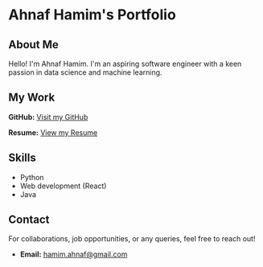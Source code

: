 # Ahnaf Hamim's Portfolio

## About Me
Hello! I'm Ahnaf Hamim. I'm an aspiring software engineer with a keen passion in data science and machine learning.

## My Work

**GitHub:** [Visit my GitHub](https://github.com/AhnafHamim)

**Resume:** [View my Resume](https://docs.google.com/document/d/11D0nhE5ISRrXxmQi4PJ6ygp_2djJm8SWsMg7ebwsWPY/edit?usp=sharing)

## Skills

- Python
- Web development (React)
- Java

## Contact
For collaborations, job opportunities, or any queries, feel free to reach out!

- **Email:** [hamim.ahnaf@gmail.com](mailto:hamim.ahnaf@gmail.com)
